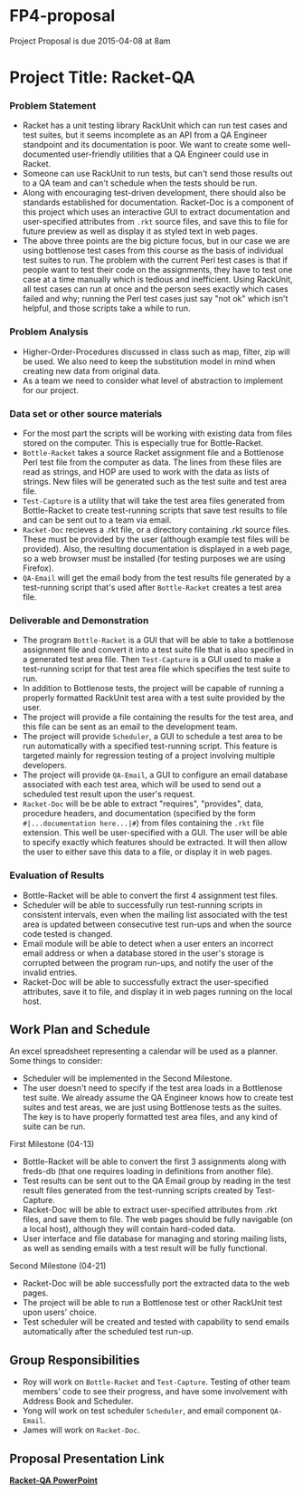 # FP4-proposal
Project Proposal is due 2015-04-08 at 8am

# Project Title: Racket-QA
### Problem Statement

* Racket has a unit testing library RackUnit which can run test cases and test suites, but it seems incomplete as an API from a QA Engineer standpoint and its documentation is poor. We want to create some well-documented user-friendly utilities that a QA Engineer could use in Racket.
* Someone can use RackUnit to run tests, but can't send those results out to a QA team and can't schedule when the tests should be run.
* Along with encouraging test-driven development, there should also be standards established for documentation. Racket-Doc is a component of this project which uses an interactive GUI to extract documentation and user-specified attributes from `.rkt` source files, and save this to file for future preview as well as display it as styled text in web pages.
* The above three points are the big picture focus, but in our case we are using bottlenose test cases from this course as the basis of individual test suites to run. The problem with the current Perl test cases is that if people want to test their code on the assignments, they have to test one case at a time manually which is tedious and inefficient. Using RackUnit, all test cases can run at once and the person sees exactly which cases failed and why; running the Perl test cases just say "not ok" which isn't helpful, and those scripts take a while to run.

### Problem Analysis

* Higher-Order-Procedures discussed in class such as map, filter, zip will be used. We also need to keep the substitution model in mind when creating new data from original data.
* As a team we need to consider what level of abstraction to implement for our project.

### Data set or other source materials

* For the most part the scripts will be working with existing data from files stored on the computer. This is especially true for Bottle-Racket.
* `Bottle-Racket` takes a source Racket assignment file and a Bottlenose Perl test file from the computer as data. The lines from these files are read as strings, and HOP are used to work with the data as lists of strings. New files will be generated such as the test suite and test area file.
* `Test-Capture` is a utility that will take the test area files generated from Bottle-Racket to create test-running scripts that save test results to file and can be sent out to a team via email.
* `Racket-Doc` recieves a .rkt file, or a directory containing .rkt source files.  These must be provided by the user (although example test files will be provided).  Also, the resulting documentation is displayed in a web page, so a web browser must be installed (for testing purposes we are using Firefox).
* `QA-Email` will get the email body from the test results file generated by a test-running script that's used after `Bottle-Racket` creates a test area file.

### Deliverable and Demonstration

* The program `Bottle-Racket` is a GUI that will be able to take a bottlenose assignment file and convert it into a test suite file that is also specified in a generated test area file. Then `Test-Capture` is a GUI used to make a test-running script for that test area file which specifies the test suite to run.
* In addition to Bottlenose tests, the project will be capable of running a properly formatted RackUnit test area with a test suite provided by the user.
* The project will provide a file containing the results for the test area, and this file can be sent as an email to the development team.
* The project will provide `Scheduler`, a GUI to schedule a test area to be run automatically with a specified test-running script. This feature is targeted mainly for regression testing of a project involving multiple developers.
* The project will provide `QA-Email`, a GUI to configure an email database associated with each test area, which will be used to send out a scheduled test result upon the user's request.
* `Racket-Doc` will be be able to extract "requires", "provides", data, procedure headers, and documentation (specified by the form `#|...documentation here...|#`) from files containing the `.rkt` file extension.  This well be user-specified with a GUI.  The user will be able to specify exactly which features should be extracted.  It will then allow the user to either save this data to a file, or display it in web pages.

### Evaluation of Results

* Bottle-Racket will be able to convert the first 4 assignment test files.
* Scheduler will be able to successfully run test-running scripts in consistent intervals, even when the mailing list associated with the test area is updated between consecutive test run-ups and when the source code tested is changed.
* Email module will be able to detect when a user enters an incorrect email address or when a database stored in the user's storage is corrupted between the program run-ups, and notify the user of the invalid entries.
* Racket-Doc will be able to successfully extract the user-specified attributes, save it to file, and display it in web pages running on the local host.

## Work Plan and Schedule

An excel spreadsheet representing a calendar will be used as a planner. Some things to consider:
* Scheduler will be implemented in the Second Milestone.
* The user doesn't need to specify if the test area loads in a Bottlenose test suite. We already assume the QA Engineer knows how to create test suites and test areas, we are just using Bottlenose tests as the suites. The key is to have properly formatted test area files, and any kind of suite can be run.

First Milestone (04-13)
* Bottle-Racket will be able to convert the first 3 assignments along with freds-db (that one requires loading in definitions from another file).
* Test results can be sent out to the QA Email group by reading in the test result files generated from the test-running scripts created by Test-Capture.
* Racket-Doc will be able to extract user-specified attributes from .rkt files, and save them to file.  The web pages should be fully navigable (on a local host), although they will contain hard-coded data.
* User interface and file database for managing and storing mailing lists, as well as sending emails with a test result will be fully functional.

Second Milestone (04-21)
* Racket-Doc will be able successfully port the extracted data to the web pages.
* The project will be able to run a Bottlenose test or other RackUnit test upon users' choice.
* Test scheduler will be created and tested with capability to send emails automatically after the scheduled test run-up.

## Group Responsibilities

* Roy will work on `Bottle-Racket` and `Test-Capture`. Testing of other team members' code to see their progress, and have some involvement with Address Book and Scheduler.
* Yong will work on test scheduler `Scheduler`, and email component `QA-Email`.
* James will work on `Racket-Doc`.

## Proposal Presentation Link
[**Racket-QA PowerPoint**][powerpoint]

<!-- Links -->
[powerpoint]: https://docs.google.com/presentation/d/1Ff5LjW92cEDqhPJGla6IjBosKEh1DuKNqqaBsNtIqRg/edit?usp=sharing
